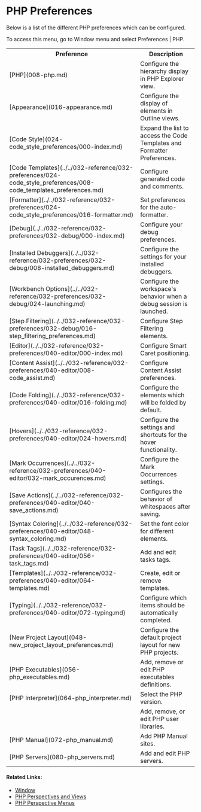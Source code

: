 # PHP Preferences

<!--context:preferences-->

Below is a list of the different PHP preferences which can be configured.

To access this menu, go to Window menu and select Preferences | PHP.

<table>
<tr><th>Preference</th>

<th>Description</th></tr>

<tr><td>[PHP](008-php.md)</td>

<td>Configure the hierarchy display in PHP Explorer view.</td></tr>

<tr><td>[Appearance](016-appearance.md)</td>

<td>Configure the display of elements in Outline views.</td></tr>

<tr><td>[Code Style](024-code_style_preferences/000-index.md)</td>

<td>Expand the list to access the Code Templates and Formatter Preferences.</td></tr>

<tr><td>[Code Templates](../../032-reference/032-preferences/024-code_style_preferences/008-code_templates_preferences.md)</td>

<td>Configure generated code and comments.</td></tr>

<tr><td>[Formatter](../../032-reference/032-preferences/024-code_style_preferences/016-formatter.md)</td>

<td>Set preferences for the auto-formatter.</td></tr>

<tr><td>[Debug](../../032-reference/032-preferences/032-debug/000-index.md)</td>

<td>Configure your debug preferences.</td></tr>

<tr><td>[Installed Debuggers](../../032-reference/032-preferences/032-debug/008-installed_debuggers.md)</td>

<td>Configure the settings for your installed debuggers.</td></tr>

<tr><td>[Workbench Options](../../032-reference/032-preferences/032-debug/024-launching.md)</td>

<td>Configure the workspace's behavior when a debug session is launched.</td></tr>

<tr><td>[Step Filtering](../../032-reference/032-preferences/032-debug/016-step_filtering_preferences.md)</td>

<td>Configure Step Filtering elements.</td></tr>

<tr><td>[Editor](../../032-reference/032-preferences/040-editor/000-index.md)</td>

<td>Configure Smart Caret positioning.</td></tr>

<tr><td>[Content Assist](../../032-reference/032-preferences/040-editor/008-code_assist.md)</td>

<td>Configure Content Assist preferences.</td></tr>

<tr><td>[Code Folding](../../032-reference/032-preferences/040-editor/016-folding.md)</td>

<td>Configure the elements which will be folded by default.</td></tr>

<tr><td>[Hovers](../../032-reference/032-preferences/040-editor/024-hovers.md)</td>

<td>Configure the settings and shortcuts for the hover functionality.</td></tr>

<tr><td>[Mark Occurrences](../../032-reference/032-preferences/040-editor/032-mark_occurences.md)</td>

<td>Configure the Mark Occurrences settings.</td></tr>

<tr><td>[Save Actions](../../032-reference/032-preferences/040-editor/040-save_actions.md)</td>

<td>Configures the behavior of whitespaces after saving.</td></tr>

<tr><td>[Syntax Coloring](../../032-reference/032-preferences/040-editor/048-syntax_coloring.md)</td>

<td>Set the font color for different elements.</td></tr>

<tr><td>[Task Tags](../../032-reference/032-preferences/040-editor/056-task_tags.md)</td>

<td>Add and edit tasks tags.</td></tr>

<tr><td>[Templates](../../032-reference/032-preferences/040-editor/064-templates.md)</td>

<td>Create, edit or remove templates.</td></tr>

<tr><td>[Typing](../../032-reference/032-preferences/040-editor/072-typing.md)</td>

<td>Configure which items should be automatically completed.</td></tr>

<tr><td>[New Project Layout](048-new_project_layout_preferences.md)</td>

<td>Configure the default project layout for new PHP projects.</td></tr>

<tr><td>[PHP Executables](056-php_executables.md)</td>

<td>Add, remove or edit PHP executables definitions.</td></tr>

<tr><td>[PHP Interpreter](064-php_interpreter.md)</td>

<td>Select the PHP version.</td></tr>

<tr><td>&nbsp;</td>

<td>Add, remove, or edit PHP user libraries.</td></tr>

<tr><td>[PHP Manual](072-php_manual.md)</td>

<td>Add PHP Manual sites.</td></tr>

<tr><td>[PHP Servers](080-php_servers.md)</td>

<td>Add and edit PHP servers.</td></tr>

</table>

<!--links-start-->

#### Related Links:

 * [Window](../../032-reference/016-menus/080-window.md)
 * [PHP Perspectives and Views](../../032-reference/008-php_perspectives_and_views/000-index.md)
 * [PHP Perspective Menus](../../032-reference/016-menus/000-index.md)

<!--links-end-->
